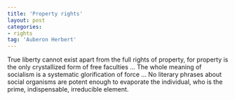 ```yaml
---
title: 'Property rights'
layout: post
categories:
- rights
tag: 'Auberon Herbert'
---
```


True liberty cannot exist apart from the full rights of property, for property is the only crystallized form of free faculties ... The whole meaning of socialism is a systematic glorification of force ... No literary phrases about social organisms are potent enough to evaporate the individual, who is the prime, indispensable, irreducible element.